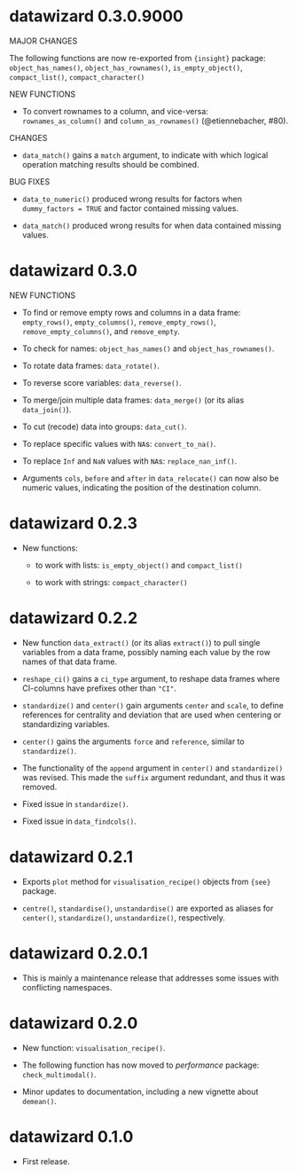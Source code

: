 # datawizard 0.3.0.9000

MAJOR CHANGES

The following functions are now re-exported from `{insight}` package:
`object_has_names()`, `object_has_rownames()`, `is_empty_object()`,
`compact_list()`, `compact_character()`

NEW FUNCTIONS

  * To convert rownames to a column, and vice-versa: `rownames_as_column()` and `column_as_rownames()` (@etiennebacher, #80).

CHANGES

  * `data_match()` gains a `match` argument, to indicate with which logical
    operation matching results should be combined.

BUG FIXES

  * `data_to_numeric()` produced wrong results for factors when 
    `dummy_factors = TRUE` and factor contained missing values.

  * `data_match()` produced wrong results for when data contained missing values.

# datawizard 0.3.0

NEW FUNCTIONS

  * To find or remove empty rows and columns in a data frame: `empty_rows()`,
    `empty_columns()`, `remove_empty_rows()`, `remove_empty_columns()`, and
    `remove_empty`.

  * To check for names: `object_has_names()` and `object_has_rownames()`.

  * To rotate data frames: `data_rotate()`.
  
  * To reverse score variables: `data_reverse()`.
  
  * To merge/join multiple data frames: `data_merge()` (or its alias
    `data_join()`).

  * To cut (recode) data into groups: `data_cut()`.
  
  * To replace specific values with `NA`s: `convert_to_na()`.
  
  * To replace `Inf` and `NaN` values with `NA`s: `replace_nan_inf()`.

- Arguments `cols`, `before` and `after` in `data_relocate()` can now also be
  numeric values, indicating the position of the destination column.

# datawizard 0.2.3

- New functions:

  * to work with lists: `is_empty_object()` and `compact_list()`

  * to work with strings: `compact_character()`

# datawizard 0.2.2

- New function `data_extract()` (or its alias `extract()`) to pull single
  variables from a data frame, possibly naming each value by the row names of
  that data frame.

- `reshape_ci()` gains a `ci_type` argument, to reshape data frames where
  CI-columns have prefixes other than `"CI"`.

- `standardize()` and `center()` gain arguments `center` and `scale`, to define
  references for centrality and deviation that are used when centering or
  standardizing variables.

- `center()` gains the arguments `force` and `reference`, similar to
  `standardize()`.

- The functionality of the `append` argument in `center()` and `standardize()`
  was revised. This made the `suffix` argument redundant, and thus it was
  removed.

- Fixed issue in `standardize()`.

- Fixed issue in `data_findcols()`.

# datawizard 0.2.1

- Exports `plot` method for `visualisation_recipe()` objects from `{see}`
  package.

- `centre()`, `standardise()`, `unstandardise()` are exported as aliases for
  `center()`, `standardize()`, `unstandardize()`, respectively.

# datawizard 0.2.0.1

- This is mainly a maintenance release that addresses some issues with
  conflicting namespaces.

# datawizard 0.2.0

- New function: `visualisation_recipe()`.

- The following function has now moved to *performance* package:
  `check_multimodal()`.

- Minor updates to documentation, including a new vignette about `demean()`.

# datawizard 0.1.0

* First release.

